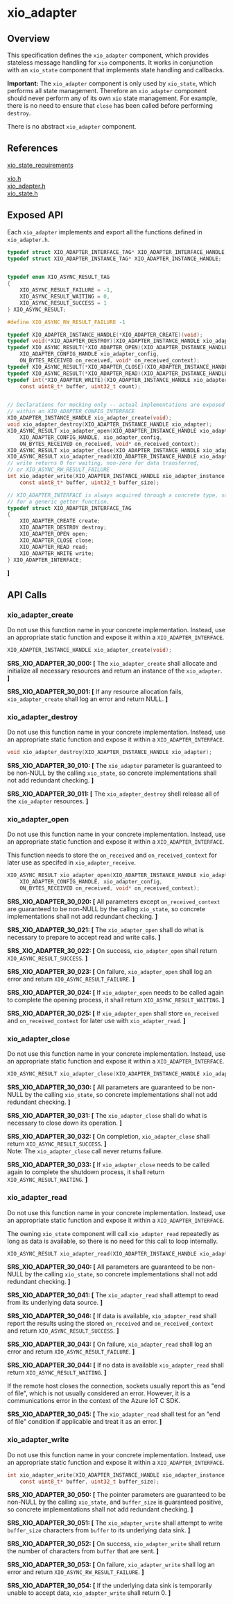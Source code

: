 # xio_adapter

## Overview

This specification defines the `xio_adapter` component, which provides stateless message handling
for `xio` components. It works in conjunction with an `xio_state` component that implements
state handling and callbacks.

**Important:** The `xio_adapter` component is only used by `xio_state`, which performs all state 
management. Therefore an `xio_adapter` component should never perform any of its own 
`xio` state management. For example, there is no need to ensure that `close` has been
called before performing `destroy`.

There is no abstract `xio_adapter` component. 

## References

[xio_state_requirements](xio_state_requirements.md)

[xio.h](/inc/azure_c_shared_utility/xio.h)</br>
[xio_adapter.h](/inc/azure_c_shared_utility/xio_adapter.h)</br>
[xio_state.h](/inc/azure_c_shared_utility/xio_state.h)</br>

## Exposed API

 Each `xio_adapter` implements and export all the functions defined in `xio_adapter.h`. 
```c
typedef struct XIO_ADAPTER_INTERFACE_TAG* XIO_ADAPTER_INTERFACE_HANDLE;
typedef struct XIO_ADAPTER_INSTANCE_TAG* XIO_ADAPTER_INSTANCE_HANDLE;


typedef enum XIO_ASYNC_RESULT_TAG
{
    XIO_ASYNC_RESULT_FAILURE = -1,
    XIO_ASYNC_RESULT_WAITING = 0,
    XIO_ASYNC_RESULT_SUCCESS = 1
} XIO_ASYNC_RESULT;

#define XIO_ASYNC_RW_RESULT_FAILURE -1

typedef XIO_ADAPTER_INSTANCE_HANDLE(*XIO_ADAPTER_CREATE)(void);
typedef void(*XIO_ADAPTER_DESTROY)(XIO_ADAPTER_INSTANCE_HANDLE xio_adapter_instance);
typedef XIO_ASYNC_RESULT(*XIO_ADAPTER_OPEN)(XIO_ADAPTER_INSTANCE_HANDLE xio_adapter_instance, 
    XIO_ADAPTER_CONFIG_HANDLE xio_adapter_config, 
    ON_BYTES_RECEIVED on_received, void* on_received_context);
typedef XIO_ASYNC_RESULT(*XIO_ADAPTER_CLOSE)(XIO_ADAPTER_INSTANCE_HANDLE xio_adapter_instance);
typedef XIO_ASYNC_RESULT(*XIO_ADAPTER_READ)(XIO_ADAPTER_INSTANCE_HANDLE xio_adapter_instance);
typedef int(*XIO_ADAPTER_WRITE)(XIO_ADAPTER_INSTANCE_HANDLE xio_adapter_instance, 
    const uint8_t* buffer, uint32_t count);


// Declarations for mocking only -- actual implementations are exposed only
// within an XIO_ADAPTER_CONFIG_INTERFACE
XIO_ADAPTER_INSTANCE_HANDLE xio_adapter_create(void);
void xio_adapter_destroy(XIO_ADAPTER_INSTANCE_HANDLE xio_adapter);
XIO_ASYNC_RESULT xio_adapter_open(XIO_ADAPTER_INSTANCE_HANDLE xio_adapter_instance, 
    XIO_ADAPTER_CONFIG_HANDLE, xio_adapter_config,
    ON_BYTES_RECEIVED on_received, void* on_received_context);
XIO_ASYNC_RESULT xio_adapter_close(XIO_ADAPTER_INSTANCE_HANDLE xio_adapter_instance);
XIO_ASYNC_RESULT xio_adapter_read(XIO_ADAPTER_INSTANCE_HANDLE xio_adapter_instance);
// write returns 0 for waiting, non-zero for data transferred, 
// or XIO_ASYNC_RW_RESULT_FAILURE
int xio_adapter_write(XIO_ADAPTER_INSTANCE_HANDLE xio_adapter_instance, 
    const uint8_t* buffer, uint32_t buffer_size);

// XIO_ADAPTER_INTERFACE is always acquired through a concrete type, so there's no need
// for a generic getter function.
typedef struct XIO_ADAPTER_INTERFACE_TAG
{
    XIO_ADAPTER_CREATE create;
    XIO_ADAPTER_DESTROY destroy;
    XIO_ADAPTER_OPEN open;
    XIO_ADAPTER_CLOSE close;
    XIO_ADAPTER_READ read;
    XIO_ADAPTER_WRITE write;
} XIO_ADAPTER_INTERFACE;

```
**]**

## API Calls

###   xio_adapter_create

Do not use this function name in your concrete implementation. Instead, use an appropriate static
function and expose it within a `XIO_ADAPTER_INTERFACE`.

```c
XIO_ADAPTER_INSTANCE_HANDLE xio_adapter_create(void);
```
**SRS_XIO_ADAPTER_30_000: [** The `xio_adapter_create` shall allocate and initialize all 
necessary resources and return an instance of the `xio_adapter`. **]**

**SRS_XIO_ADAPTER_30_001: [** If any resource allocation fails, `xio_adapter_create` shall 
log an error and return NULL. **]**


###   xio_adapter_destroy

Do not use this function name in your concrete implementation. Instead, use an appropriate static
function and expose it within a `XIO_ADAPTER_INTERFACE`.

```c
void xio_adapter_destroy(XIO_ADAPTER_INSTANCE_HANDLE xio_adapter);
```

**SRS_XIO_ADAPTER_30_010: [** The `xio_adapter` parameter is guaranteed to be non-NULL by the 
calling `xio_state`, so concrete implementations shall not add redundant checking. **]**

**SRS_XIO_ADAPTER_30_011: [** The `xio_adapter_destroy` shell release all of the 
`xio_adapter` resources. **]**

###   xio_adapter_open

Do not use this function name in your concrete implementation. Instead, use an appropriate static
function and expose it within a `XIO_ADAPTER_INTERFACE`. 

This function needs to store the 
`on_received` and `on_received_context` for later use as specifed in `xio_adapter_receive`.


```c
XIO_ASYNC_RESULT xio_adapter_open(XIO_ADAPTER_INSTANCE_HANDLE xio_adapter_instance, 
    XIO_ADAPTER_CONFIG_HANDLE, xio_adapter_config,
    ON_BYTES_RECEIVED on_received, void* on_received_context);
```

**SRS_XIO_ADAPTER_30_020: [** All parameters except `on_received_context` are guaranteed 
to be non-NULL by the calling `xio_state`, so concrete implementations shall not 
add redundant checking. **]**

**SRS_XIO_ADAPTER_30_021: [** The `xio_adapter_open` shall do what is necessary to 
prepare to accept read and write calls. **]**

**SRS_XIO_ADAPTER_30_022: [** On success, `xio_adapter_open` shall return 
`XIO_ASYNC_RESULT_SUCCESS`. **]**

**SRS_XIO_ADAPTER_30_023: [** On failure, `xio_adapter_open` shall log an error and 
return `XIO_ASYNC_RESULT_FAILURE`. **]**

**SRS_XIO_ADAPTER_30_024: [** If `xio_adapter_open` needs to be called again to 
complete the opening process, it shall return `XIO_ASYNC_RESULT_WAITING`. **]**

**SRS_XIO_ADAPTER_30_025: [** If `xio_adapter_open` shall store `on_received` and 
`on_received_context` for later use with `xio_adapter_read`. **]**

###   xio_adapter_close

Do not use this function name in your concrete implementation. Instead, use an appropriate static
function and expose it within a `XIO_ADAPTER_INTERFACE`.

```c
XIO_ASYNC_RESULT xio_adapter_close(XIO_ADAPTER_INSTANCE_HANDLE xio_adapter_instance);
```

**SRS_XIO_ADAPTER_30_030: [** All parameters are guaranteed to be non-NULL by the 
calling `xio_state`, so concrete implementations shall not add redundant checking. **]**

**SRS_XIO_ADAPTER_30_031: [** The `xio_adapter_close` shall do what is necessary to 
close down its operation. **]**

**SRS_XIO_ADAPTER_30_032: [** On completion, `xio_adapter_close` shall return 
`XIO_ASYNC_RESULT_SUCCESS`. **]**</br>
Note: The `xio_adapter_close` call never returns failure.

**SRS_XIO_ADAPTER_30_033: [** If `xio_adapter_close` needs to be called again to 
complete the shutdown process, it shall return `XIO_ASYNC_RESULT_WAITING`. **]**


###   xio_adapter_read

Do not use this function name in your concrete implementation. Instead, use an appropriate static
function and expose it within a `XIO_ADAPTER_INTERFACE`.

The owning `xio_state` component will call `xio_adapter_read` repeatedly as long as data is 
available, so there is no need for this call to loop internally.
```c
XIO_ASYNC_RESULT xio_adapter_read(XIO_ADAPTER_INSTANCE_HANDLE xio_adapter_instance);
```
**SRS_XIO_ADAPTER_30_040: [** All parameters are guaranteed to be non-NULL by the 
calling `xio_state`, so concrete implementations shall not add redundant checking. **]**

**SRS_XIO_ADAPTER_30_041: [** The `xio_adapter_read` shall attempt to read from its 
underlying data source. **]**

**SRS_XIO_ADAPTER_30_046: [** If data is available, `xio_adapter_read` shall report 
the results using the stored `on_received` and `on_received_context` and return 
`XIO_ASYNC_RESULT_SUCCESS`. **]**

**SRS_XIO_ADAPTER_30_043: [** On failure, `xio_adapter_read` shall log an error 
and return `XIO_ASYNC_RESULT_FAILURE`. **]**

**SRS_XIO_ADAPTER_30_044: [** If no data is available `xio_adapter_read` shall 
return `XIO_ASYNC_RESULT_WAITING`. **]**

If the remote host closes the connection, sockets usually report this as "end of file", 
which is not usually considered an error. However, it is a communications error 
in the context of the Azure IoT C SDK.

**SRS_XIO_ADAPTER_30_045: [** The `xio_adapter_read` shall test for an "end of file" 
condition if applicable and treat it as an error. **]**

###   xio_adapter_write

Do not use this function name in your concrete implementation. Instead, use an appropriate static
function and expose it within a `XIO_ADAPTER_INTERFACE`.

```c
int xio_adapter_write(XIO_ADAPTER_INSTANCE_HANDLE xio_adapter_instance, 
    const uint8_t* buffer, uint32_t buffer_size);
```

**SRS_XIO_ADAPTER_30_050: [** The pointer parameters are guaranteed to be non-NULL 
by the calling `xio_state`, and `buffer_size` is guaranteed positive, so 
concrete implementations shall not add redundant checking. **]**

**SRS_XIO_ADAPTER_30_051: [** The `xio_adapter_write` shall attempt to write 
`buffer_size` characters from `buffer` to its underlying data sink. **]**

**SRS_XIO_ADAPTER_30_052: [** On success, `xio_adapter_write` shall return the 
number of characters from `buffer` that are sent. **]**

**SRS_XIO_ADAPTER_30_053: [** On failure, `xio_adapter_write` shall log an error 
and return `XIO_ASYNC_RW_RESULT_FAILURE`. **]**

**SRS_XIO_ADAPTER_30_054: [** If the underlying data sink is temporarily unable to 
accept data, `xio_adapter_write` shall return 0. **]**
